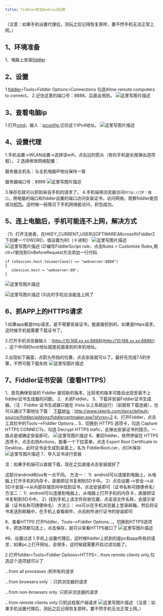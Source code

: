 ```yaml
---
title: fiddler抓包Android应用
---
```


（注意：如果手机设置代理后，测玩之后记得恢复原样，要不然手机无法正常上网。）

## 1、环境准备

1、电脑上安装[fiddler](https://so.csdn.net/so/search?q=fiddler&spm=1001.2101.3001.7020)

## 2、设置

1.[fiddler](https://so.csdn.net/so/search?q=fiddler&spm=1001.2101.3001.7020)>Tools>Fiddler Options>Connections 勾选Allow remote computers to connect。
2.记住这里的端口号：8888，后面会用到。
![这里写图片描述](20180816152711363.png)

## 3、查看电脑ip

1.打开[cmd](https://so.csdn.net/so/search?q=cmd&spm=1001.2101.3001.7020)，输入：[ipconfig](https://so.csdn.net/so/search?q=ipconfig&spm=1001.2101.3001.7020),记住这个IPv4地址。
![这里写图片描述](20180816152826869.png)

## 4、设置代理

1.手机设置->WLAN设置->选择该wifi，点右边的箭头（有的手机是长按弹出选项框）。
2.选择修改网络配置：

服务器主机名：与主机电脑IP地址保持一致

服务器端口号：8888
![这里写图片描述](20180816153124876.png)

3.保存后就可以抓到来自手机的请求了。
4.手机端用浏览器访问```http://IP：端口```，用电脑的端口和fiddler设置的端口访问安装证书，访问网络，观察fiddler能否成功[抓包](https://so.csdn.net/so/search?q=抓包&spm=1001.2101.3001.7020)。这时候一般情况下手机网络能访问，抓包成功。

## 5、连上电脑后，手机可能连不上网，解决方式

（1）打开注册表，在HKEY_CURRENT_USER\SOFTWARE\Microsoft\Fiddler2下创建一个DWORD，值设置为80（十进制）
![这里写图片描述](20180816155645557.png)
![这里写图片描述](20180816153423194.png)
(2)编写FiddlerScript rule，点击Rules > Customize Rules,用ctr+f查找到OnBeforeRequest方法添加一行代码.

```
if (oSession.host.toLowerCase() == "webserver:8888") 
{
   oSession.host = "webserver:80";
}
```

![这里写图片描述](20180816153605420.png)

![这里写图片描述](20180816153804425.png)
(3)此时手机应该能连上网了

## 6、抓APP上的HTTPS请求

1.如果app都是http请求，是不需要安装证书，能直接抓到的，如果是https请求，这时候手机就需要下载证书了。

2.打开手机浏览器输入：[http://10.168.xx.xx:8888](http://10.168.xx.xx:8888/) ，这个中间的host地址就是前面查到的本机地址。

3.出现如下画面，点箭头所指的位置，点击安装就可以了。最好先完成7.5的步骤，不然可能下载失败
![这里写图片描述](20180816154017899.png)

## 7、Fiddler证书安装（查看HTTPS）

1、首先确保安装的 Fiddler 是较新的版本，比较老的版本可能会出现安装不上fiddler证书生成器的问题。
2、关闭Fiddler。
3、下载并安装Fiddler证书生成器。（注：Fiddler 证书生成器只能在 Vista 以上系统运行）（前面有下载连接），也可以通过下面地址下载：
[下载地址](http://www.telerik.com/docs/default-source/fiddler/addons/fiddlercertmaker.exe?sfvrsn=2)：http://www.telerik.com/docs/default-source/fiddler/addons/fiddlercertmaker.exe?sfvrsn=2
4、打开Fiddler，点击工具栏中的Tools——>Fiddler Options…
5、切换到 HTTPS 选项卡，勾选 Capture HTTPS CONNECTs，勾选 Decrypt HTTPS trafic，会弹出安装证书的提示。一路点是或确定安装即可。
![这里写图片描述](20180816154620933.png)
6、重启fiddler，依然停留在 HTTPS 选项卡，点击右侧Actions，能看一个下拉菜单，点击 Export Root Certificate to Desktop，此时证书会生成到桌面上，名为 FiddlerRoot.cer，点OK保存
![这里写图片描述](2018081615474434.png)
7、导入证书进行安装

注：如果手机端可以直接下载，现在之后直接点击安装就好了

这部分android和ios有一点不同。
方法一：
1）android可以连接到电脑上，从电脑上打开手机的内存卡，直接把证书复制到SD卡中。
2）点击设置——>安全——>从SD卡安装——>从内部存储空间中找到证书，点击安装即可（证书名称可随便命名）
方法二：
1）android可以连接到电脑上，从电脑上打开手机的内存卡，直接把证书复制到SD卡中。
2）找到手机上该文件存放位置，点击该文件名称，会提示安装（证书名称可随便命名）
方法三：
ios可以在手机浏览器上登录邮箱，然后将证书发送到邮箱中，在手机上查看邮件，点击附件进行证书的安装即可

8、查看HTTPS
打开fiddler，Tools——>Fiddler Options…，切换到HTTPS选项卡，把选项都勾选上，点击保存，就可以查看HTTPS接口了
![这里写图片描述](2018081615520817.png)

\#8、设置过滤
1.手机上设置代理后，这时候fiddler上抓到的是pc和app所有的请求，如果pc上打开网址，会很多，这时候就需要开启过滤功能了。

2.打开fiddler>Tools>Fiddler Options>HTTPS>…from remote clients only,勾选这个选项就可以了

…from all processes :抓所有的请求

…from browsers only ：只抓浏览器的请求

…from non-browsers only :只抓非浏览器的请求

…from remote clients only:只抓远程客户端请求
![这里写图片描述](20180816154127897.png)
（注意：如果手机设置代理后，测玩之后记得恢复原样，要不然手机无法正常上网。）